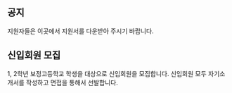 ## 공지
지원자들은 이곳에서 지원서를 다운받아 주시기 바랍니다.

## 신입회원 모집
1, 2학년 보정고등학교 학생을 대상으로 신입회원을 모집합니다.
신입회원 모두 자기소개서를 작성하고 면접을 통해서 선발합니다.

